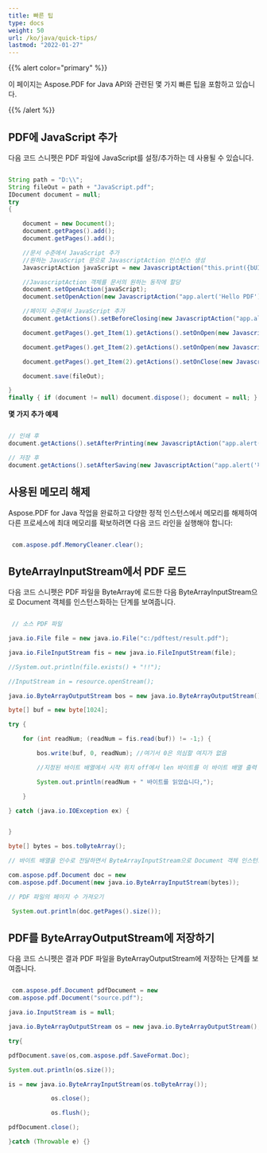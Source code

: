 ```yaml
---
title: 빠른 팁
type: docs
weight: 50
url: /ko/java/quick-tips/
lastmod: "2022-01-27"
---
```


{{% alert color="primary" %}}

이 페이지는 Aspose.PDF for Java API와 관련된 몇 가지 빠른 팁을 포함하고 있습니다.

{{% /alert %}}

## PDF에 JavaScript 추가

다음 코드 스니펫은 PDF 파일에 JavaScript를 설정/추가하는 데 사용될 수 있습니다.

```java

String path = "D:\\";
String fileOut = path + "JavaScript.pdf";
IDocument document = null;
try
{

    document = new Document();
    document.getPages().add();
    document.getPages().add();

    //문서 수준에서 JavaScript 추가
    //원하는 JavaScript 문으로 JavascriptAction 인스턴스 생성
    JavascriptAction javaScript = new JavascriptAction("this.print({bUI:true,bSilent:false,bShrinkToFit:true});");

    //JavascriptAction 객체를 문서의 원하는 동작에 할당
    document.setOpenAction(javaScript);
    document.setOpenAction(new JavascriptAction("app.alert('Hello PDF')"));

    //페이지 수준에서 JavaScript 추가
    document.getActions().setBeforeClosing(new JavascriptAction("app.alert('document is closing')"));

    document.getPages().get_Item(1).getActions().setOnOpen(new JavascriptAction("app.alert('page 1 is opened')"));

    document.getPages().get_Item(2).getActions().setOnOpen(new JavascriptAction("app.alert('page 2 is opened')"));

    document.getPages().get_Item(2).getActions().setOnClose(new JavascriptAction("app.alert('page 2 is closed')"));

    document.save(fileOut);

}
finally { if (document != null) document.dispose(); document = null; }

```


**몇 가지 추가 예제**

```java

// 인쇄 후
document.getActions().setAfterPrinting(new JavascriptAction("app.alert('파일이 인쇄되었습니다.')"));

// 저장 후
document.getActions().setAfterSaving(new JavascriptAction("app.alert('파일이 저장되었습니다.')"));


```

## 사용된 메모리 해제

Aspose.PDF for Java 작업을 완료하고 다양한 정적 인스턴스에서 메모리를 해제하여 다른 프로세스에 최대 메모리를 확보하려면 다음 코드 라인을 실행해야 합니다:

```java

 com.aspose.pdf.MemoryCleaner.clear();

```

## ByteArrayInputStream에서 PDF 로드

다음 코드 스니펫은 PDF 파일을 ByteArray에 로드한 다음 ByteArrayInputStream으로 Document 객체를 인스턴스화하는 단계를 보여줍니다.

```java

 // 소스 PDF 파일

java.io.File file = new java.io.File("c:/pdftest/result.pdf");

java.io.FileInputStream fis = new java.io.FileInputStream(file);

//System.out.println(file.exists() + "!!");

//InputStream in = resource.openStream();

java.io.ByteArrayOutputStream bos = new java.io.ByteArrayOutputStream();

byte[] buf = new byte[1024];

try {

    for (int readNum; (readNum = fis.read(buf)) != -1;) {

        bos.write(buf, 0, readNum); //여기서 0은 의심할 여지가 없음

        //지정된 바이트 배열에서 시작 위치 off에서 len 바이트를 이 바이트 배열 출력 스트림에 씁니다.

        System.out.println(readNum + " 바이트를 읽었습니다,");

    }

} catch (java.io.IOException ex) {


}

byte[] bytes = bos.toByteArray();

// 바이트 배열을 인수로 전달하면서 ByteArrayInputStream으로 Document 객체 인스턴스화

com.aspose.pdf.Document doc = new 
com.aspose.pdf.Document(new java.io.ByteArrayInputStream(bytes));

// PDF 파일의 페이지 수 가져오기

 System.out.println(doc.getPages().size());

```


## PDF를 ByteArrayOutputStream에 저장하기

다음 코드 스니펫은 결과 PDF 파일을 ByteArrayOutputStream에 저장하는 단계를 보여줍니다.

```java

 com.aspose.pdf.Document pdfDocument = new 
com.aspose.pdf.Document("source.pdf");

java.io.InputStream is = null;

java.io.ByteArrayOutputStream os = new java.io.ByteArrayOutputStream();

try{

pdfDocument.save(os,com.aspose.pdf.SaveFormat.Doc);

System.out.println(os.size());

is = new java.io.ByteArrayInputStream(os.toByteArray());

            os.close();

            os.flush();

pdfDocument.close();

}catch (Throwable e) {}

```